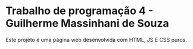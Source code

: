# Trabalho de programação 4 - Guilherme Massinhani de Souza

Este projeto é uma página web desenvolvida com HTML, JS E CSS puros.

